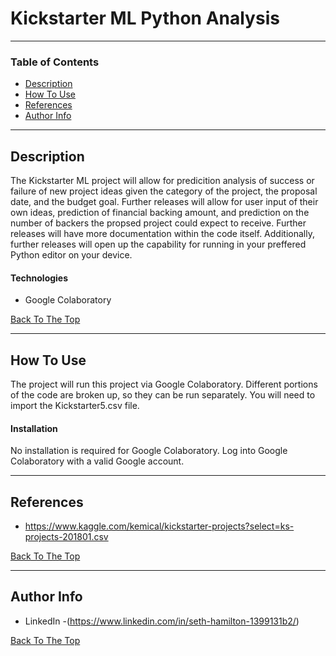 # Kickstarter ML Python Analysis

---

### Table of Contents

- [Description](#description)
- [How To Use](#how-to-use)
- [References](#references)
- [Author Info](#author-info)

---

## Description

The Kickstarter ML project will allow for predicition analysis of success or failure of new project ideas given the category of the 
project, the proposal date, and the budget goal. Further releases will allow for user input of their own ideas, prediction of financial 
backing amount, and prediction on the number of backers the propsed project could expect to receive. Further releases will have more documentation
within the code itself. Additionally, further releases will open up the capability for running in your preffered Python editor on your device.

#### Technologies

- Google Colaboratory

[Back To The Top](#read-me-template)

---

## How To Use

The project will run this project via Google Colaboratory. Different portions of the code are broken up, so they can be run separately. You will need to import the Kickstarter5.csv file. 

#### Installation

No installation is required for Google Colaboratory. Log into Google Colaboratory with a valid Google account.


---

## References

- https://www.kaggle.com/kemical/kickstarter-projects?select=ks-projects-201801.csv

[Back To The Top](#read-me-template)

---

## Author Info

- LinkedIn -(https://www.linkedin.com/in/seth-hamilton-1399131b2/)

[Back To The Top](#read-me-template)
